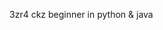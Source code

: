 3zr4 ckz
beginner in python & java
<!---
3zr4-ckz/3zr4-ckz is a ✨ special ✨ repository because its `README.md` (this file) appears on your GitHub profile.
You can click the Preview link to take a look at your changes.
--->
